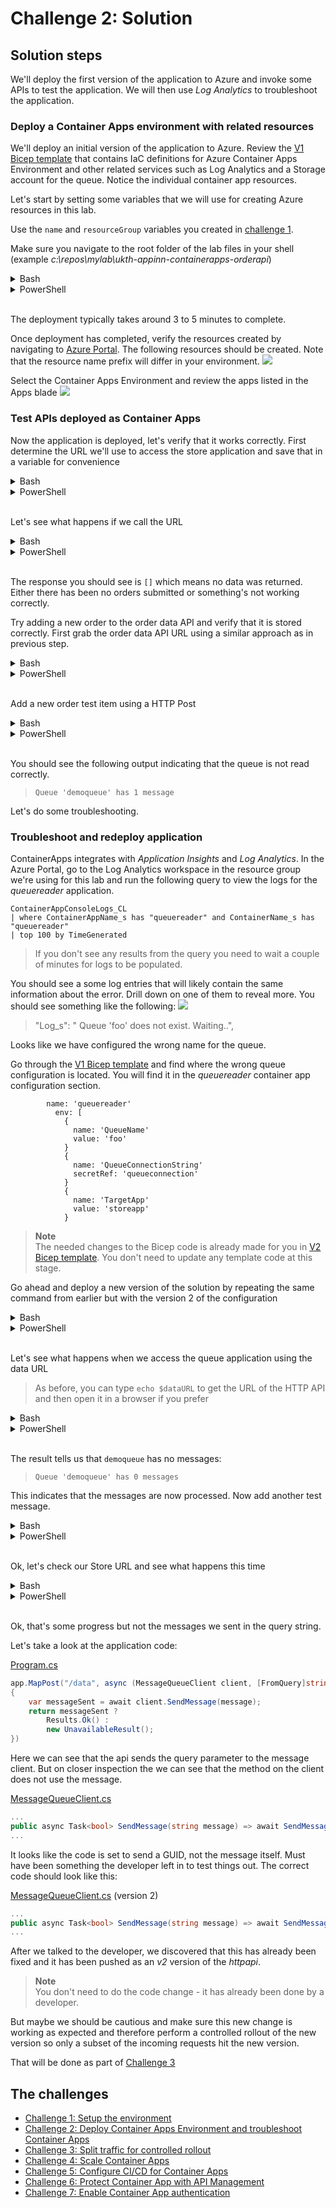 # Challenge 2: Solution

## Solution steps
We'll deploy the first version of the application to Azure and invoke some APIs to test the application. We will then use _Log Analytics_ to troubleshoot the application.

### Deploy a Container Apps environment with related resources
We'll deploy an initial version of the application to Azure. Review the [V1 Bicep template](v1_template.bicep) that contains IaC definitions for Azure Container Apps Environment and other related services such as Log Analytics and a Storage account for the queue. Notice the individual container app resources. 


Let's start by setting some variables that we will use for creating Azure resources in this lab.

Use the `name` and `resourceGroup`  variables you created in [challenge 1](challenge1.md). 

Make sure you navigate to the root folder of the lab files in your shell (example _c:\repos\mylab\ukth-appinn-containerapps-orderapi_)

<details>
  <summary>Bash</summary>

```bash
# Reuse the random name created in previous challenge
# name = should be created in challenge 1

# Set variables for the rest of the lab
resourceGroup=${name}-rg
location=northeurope
containerAppEnv=${name}-env
logAnalytics=${name}-la
appInsights=${name}-ai
acr=${name}acr

# Deploy Bicep template.
az deployment group create \
  -g $resourceGroup \
  --template-file v1_template.bicep \
  --parameters @v1_parametersbicep.json \
  --parameters \
    ContainerApps_Environment_Name=$containerAppEnv \
    LogAnalytics_Workspace_Name=$logAnalytics \
    AppInsights_Name=$appInsights \
    Container_Registry_Name=$acr \
    Location=$location
```

  </summary>
</details>

<details>
  <summary>PowerShell</summary>

```PowerShell
# Reuse the random name created in previous challenge
# $name = should be created in challenge 1

# Set variables for the rest of the lab
$resourceGroup="$name-rg"
$location="northeurope"
$containerAppEnv="$name-env"
$logAnalytics="$name-la"
$appInsights="$name-ai"
$acr="$($name)acr"

New-AzResourceGroupDeployment -ResourceGroupName $resourceGroup -Name 'v1_deployment' -TemplateFile .\v1_template.bicep -TemplateParameterFile .\v1_parametersbicep.json -Location $location -ContainerApps_Environment_Name $containerAppEnv -LogAnalytics_Workspace_Name $logAnalytics -AppInsights_Name $appInsights -Container_Registry_Name $acr
```

  </summary>
</details>
<br>

The deployment typically takes around 3 to 5 minutes to complete.

Once deployment has completed, verify the resources created by navigating to [Azure Portal](https://portal.azure.com). The following resources should be created. Note that the resource name prefix will differ in your environment.
![](images/resources.png)

Select the Container Apps Environment and review the apps listed in the Apps blade
![](images/containerapps.png)


### Test APIs deployed as Container Apps
Now the application is deployed, let's verify that it works correctly. First determine the URL we'll use to access the store application and save that in a variable for convenience

<details>
  <summary>Bash</summary>

```bash
storeURL=https://storeapp.$(az containerapp env show -g $resourceGroup -n $containerAppEnv --query 'properties.defaultDomain' -o tsv)/store
```

  </summary>
</details>

<details>
  <summary>PowerShell</summary>

```PowerShell
$storeURL="https://storeapp.$((Get-AzContainerAppManagedEnv -ResourceGroupName $resourceGroup -EnvName $containerAppEnv).DefaultDomain)/store"
```

  </summary>
</details>
<br>

Let's see what happens if we call the URL

<details>
  <summary>Bash</summary>
  
```bash
curl $storeURL
```

  </summary>
</details>

<details>
  <summary>PowerShell</summary>

```PowerShell
Invoke-RestMethod $storeUrl
```

  </summary>
</details>
<br>


The response you should see is `[]` which means no data was returned. Either there has been no orders submitted or something's not working correctly.

Try adding a new order to the order data API and verify that it is stored correctly. First grab the order data API URL using a similar approach as in previous step.

<details>
  <summary>Bash</summary>
  
```bash
dataURL=https://httpapi.$(az containerapp env show -g $resourceGroup -n $containerAppEnv --query 'properties.defaultDomain' -o tsv)/data
```

  </summary>
</details>

<details>
  <summary>PowerShell</summary>

```PowerShell
$dataURL="https://httpapi.$((Get-AzContainerAppManagedEnv -ResourceGroupName $resourceGroup -EnvName $containerAppEnv).DefaultDomain)/data"
```

  </summary>
</details>
<br>

Add a new order test item using a HTTP Post

<details>
  <summary>Bash</summary>
  
```bash
curl -X POST $dataURL?message=item1
```
Verify that the store API returns the order

```bash
curl $storeURL
```

Still no orders are returned. 

Finally, check the queue length using the data API
```bash
curl $dataURL
```

  </summary>
</details>

<details>
  <summary>PowerShell</summary>

```PowerShell
Invoke-RestMethod "$($dataURL)?message=item1" -Method Post
```
Verify that the store API returns the order

```PowerShell
Invoke-RestMethod $storeURL
```

Still no orders are returned. 

Finally, check the queue length using the data API
```PowerShell

Invoke-RestMethod $dataURL
```

  </summary>
</details>
<br>


You should see the following output indicating that the queue is not read correctly.
> `Queue 'demoqueue' has 1 message`

Let's do some troubleshooting.

### Troubleshoot and redeploy application
ContainerApps integrates with _Application Insights_ and _Log Analytics_. In the Azure Portal, go to the Log Analytics workspace in the resource group we're using for this lab and run the following query to view the logs for the _queuereader_ application.

```text
ContainerAppConsoleLogs_CL
| where ContainerAppName_s has "queuereader" and ContainerName_s has "queuereader"
| top 100 by TimeGenerated
```
> If you don't see any results from the query you need to wait a couple of minutes for logs to be populated.


You should see a some log entries that will likely contain the same information about the error. Drill down on one of them to reveal more. You should see something like the following:
![](images/loganalytics-queue-error.png)

> "Log_s": "      Queue 'foo' does not exist. Waiting..",

Looks like we have configured the wrong name for the queue. 

Go through the [V1 Bicep template](v1_template.bicep) and find where the wrong queue configuration is located.
You will find it in the _queuereader_ container app configuration section.

```bicep
        name: 'queuereader'
          env: [
            {
              name: 'QueueName'
              value: 'foo'
            }
            {
              name: 'QueueConnectionString'
              secretRef: 'queueconnection'
            }
            {
              name: 'TargetApp'
              value: 'storeapp'
            }
```

> **Note**<br>
> The needed changes to the Bicep code is already made for you in [V2 Bicep template](v2_template.bicep).
> You don't need to update any template code at this stage.

Go ahead and deploy a new version of the solution by repeating the same command from earlier but with the version 2 of the configuration


<details>
  <summary>Bash</summary>

```bash
# Deploy Bicep template.
az deployment group create \
  -g $resourceGroup \
  --template-file v2_template.bicep \
  --parameters @v2_parametersbicep.json \
  --parameters \
    ContainerApps_Environment_Name=$containerAppEnv \
    LogAnalytics_Workspace_Name=$logAnalytics \
    AppInsights_Name=$appInsights \
    Location=$location
```

  </summary>
</details>

<details>
  <summary>PowerShell</summary>

```PowerShell
New-AzResourceGroupDeployment -ResourceGroupName $resourceGroup -Name 'v2_deployment' -TemplateFile .\v2_template.bicep -TemplateParameterFile .\v2_parametersbicep.json -Location $location -ContainerApps_Environment_Name $containerAppEnv -LogAnalytics_Workspace_Name $logAnalytics -AppInsights_Name $appInsights
```

  </summary>
</details>
<br>

Let's see what happens when we access the queue application using the data URL

> As before, you can type `echo $dataURL` to get the URL of the HTTP API and then open it in a browser if you prefer

<details>
  <summary>Bash</summary>
  
```bash
curl $dataURL

```

  </summary>
</details>

<details>
  <summary>PowerShell</summary>

```PowerShell
Invoke-RestMethod $dataUrl
```

  </summary>
</details>
<br>

The result tells us that `demoqueue` has no messages:

> `Queue 'demoqueue' has 0 messages`

This indicates that the messages are now processed. Now add another test message.

<details>
  <summary>Bash</summary>
  
```bash
curl -X POST $dataURL?message=item2
```

  </summary>
</details>

<details>
  <summary>PowerShell</summary>

```PowerShell
Invoke-RestMethod "$($dataURL)?message=item2" -Method Post
```


  </summary>
</details>
<br>



Ok, let's check our Store URL and see what happens this time

<details>
  <summary>Bash</summary>
  
```bash
curl $storeURL

```
> `[{"id":"a85b038a-a01f-4f25-b468-238d0c8a3676","message":"24a1f5ed-2407-4f9d-a6f9-5664436f1c28"},{"id":"f2b4c93a-63e5-4a4d-8a66-1fa4d4b958fe","message":"5940cf24-8c55-4b38-938a-10d9351d5d2b"}]`
  </summary>
</details>

<details>
  <summary>PowerShell</summary>

```PowerShell
Invoke-RestMethod $storeUrl
```
> id                                   message
> --                                   -------
> a62d0fa5-26dd-449a-8c16-2e897c6ac4c1 9b4d6594-0c06-476f-81dd-1c9a7120d60b
> 81bfcaa4-8436-4201-a626-d0db70c69c6a f529835e-7a79-47b5-85a1-f16e608ee202

  </summary>
</details>
<br>


Ok, that's some progress but not the messages we sent in the query string. 

Let's take a look at the application code:

[Program.cs](httapiapp\Program.cs)
```c#
app.MapPost("/data", async (MessageQueueClient client, [FromQuery]string message) =>
{
    var messageSent = await client.SendMessage(message);
    return messageSent ? 
        Results.Ok() : 
        new UnavailableResult();
})
```
Here we can see that the api sends the query parameter to the message client. But on closer inspection the we can see that the method on the client does not use the message.

[MessageQueueClient.cs](httpapiapp\MessageQueueClient.cs)

```c#
...
public async Task<bool> SendMessage(string message) => await SendMessageToQueue(Guid.NewGuid().ToString());
...
```

It looks like the code is set to send a GUID, not the message itself. Must have been something the developer left in to test things out. The correct code should look like this:

[MessageQueueClient.cs](httpapiapp\MessageQueueClient.cs) (version 2)

```c#
...
public async Task<bool> SendMessage(string message) => await SendMessageToQueue($"{Guid.NewGuid()}--{message}");
...
```
After we talked to the developer, we discovered that this has already been fixed and it has been pushed as an *v2* version of the *httpapi*. 

> **Note**<br>
> You don't need to do the code change - it has already been done by a developer.

But maybe we should be cautious and make sure this new change is working as expected and therefore perform a controlled rollout of the new version so only a subset of the incoming requests hit the new version.

That will be done as part of [Challenge 3](challenge3.md)

## The challenges

- [Challenge 1: Setup the environment](challenge1.md)
- [Challenge 2: Deploy Container Apps Environment and troubleshoot Container Apps](challenge2.md)
- [Challenge 3: Split traffic for controlled rollout](challenge3.md)
- [Challenge 4: Scale Container Apps](challenge4.md)
- [Challenge 5: Configure CI/CD for Container Apps](challenge5.md)
- [Challenge 6: Protect Container App with API Management](challenge6.md)
- [Challenge 7: Enable Container App authentication](challenge7.md)
